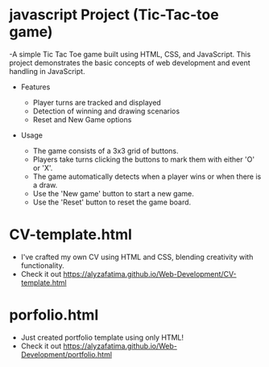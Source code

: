 # javascript Project (Tic-Tac-toe game)
-A simple Tic Tac Toe game built using HTML, CSS, and JavaScript. This project demonstrates the basic concepts of web development and event handling in JavaScript.
  - Features
 
    - Player turns are tracked and displayed
    - Detection of winning and drawing scenarios
    - Reset and New Game options
   
- Usage
  - The game consists of a 3x3 grid of buttons.
  - Players take turns clicking the buttons to mark them with either 'O' or 'X'.
  - The game automatically detects when a player wins or when there is a draw.
  - Use the 'New game' button to start a new game.
  - Use the 'Reset' button to reset the game board.
# CV-template.html
-  I've crafted my own CV using HTML and CSS, blending creativity with functionality.
-  Check it out  https://alyzafatima.github.io/Web-Development/CV-template.html
# porfolio.html
- Just created portfolio template using only HTML!
- Check it out https://alyzafatima.github.io/Web-Development/portfolio.html
